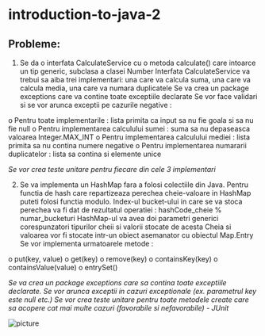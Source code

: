 # introduction-to-java-2

## Probleme:

1. Se da o interfata CalculateService cu o metoda calculate() care intoarce un tip generic, subclasa a clasei Number
Interfata CalculateService va trebui sa aiba trei implementari: una care va calcula suma, una care va calcula media, una care va numara duplicatele
Se va crea un package exceptions care va contine toate exceptiile declarate
Se vor face validari si se vor arunca exceptii pe cazurile negative :

o    Pentru toate implementarile : lista primita ca input sa nu fie goala si sa nu fie null
o    Pentru implementarea calculului sumei : suma sa nu depaseasca valoarea Integer.MAX_INT
o    Pentru implementarea calculului mediei : lista primita sa nu contina numere negative
o    Pentru implementarea numararii duplicatelor : lista sa contina si elemente unice

_Se vor crea teste unitare pentru fiecare din cele 3 implementari_



2. Se va implementa un HashMap fara a folosi colectiile din Java.
Pentru functia de hash care repartizeaza perechea cheie-valoare in HashMap puteti folosi functia modulo. Index-ul bucket-ului in care se va stoca perechea va fi dat de rezultatul operatiei :
hashCode_cheie % numar_bucketuri
HashMap-ul va avea doi parametri generici corespunzatori tipurilor cheii si valorii stocate de acesta
Cheia si valoarea vor fi stocate intr-un obiect asemanator cu obiectul Map.Entry
Se vor implementa urmatoarele metode :

o    put(key, value)
o    get(key)
o    remove(key)
o    containsKey(key)
o    containsValue(value)
o    entrySet()

_Se va crea un package exceptions care sa contina toate exceptiile declarate. Se vor arunca exceptii in cazuri exceptionale (ex. parametrul key este null etc.)
Se vor crea teste unitare pentru toate metodele create care sa acopere cat mai multe cazuri (favorabile si nefavorabile) - JUnit_

![picture](https://jojozhuang.github.io/public/notes/data-structure-hashmap/hashmap.png)
